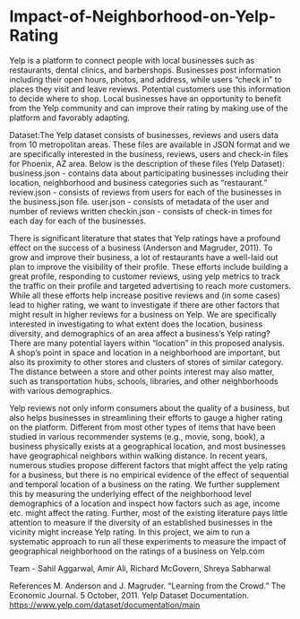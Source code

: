 # Impact-of-Neighborhood-on-Yelp-Rating

Yelp is a platform to connect people with local businesses such as restaurants, dental clinics, and barbershops. Businesses post information including their open hours, photos, and address, while users “check in” to places they visit and leave reviews. Potential customers use this information to decide where to shop. Local businesses have an opportunity to benefit from the Yelp community and can improve their rating by making use of the platform and favorably adapting.

Dataset:The Yelp dataset consists of businesses, reviews and users data from 10 metropolitan areas. These files are available in JSON format and we are specifically interested in the business, reviews, users and check-in files for Phoenix, AZ area. Below is the description of these files (Yelp Dataset):
business.json - contains data about participating businesses including their location, neighborhood and business categories such as “restaurant.”
review.json - consists of reviews from users for each of the businesses in the business.json file.
user.json - consists of metadata of the user and number of reviews written
checkin.json - consists of check-in times for each day for each of the businesses. 

There is significant literature that states that Yelp ratings have a profound effect on the success of a business (Anderson and Magruder, 2011). To grow and improve their business, a lot of restaurants have a well-laid out plan to improve the visibility of their profile. These efforts include building a great profile, responding to customer reviews, using yelp metrics to track the traffic on their profile and targeted advertising to reach more customers. While all these efforts help increase positive reviews and (in some cases) lead to higher rating, we want to investigate if there are other factors that might result in higher reviews for a business on Yelp.
We are specifically interested in investigating to what extent does the location, business diversity, and demographics of an area affect a business’s Yelp rating? 
There are many potential layers within “location” in this proposed analysis. A shop’s point in space and location in a neighborhood are important, but also its proximity to other stores and clusters of stores of similar category. The distance between a store and other points interest may also matter, such as transportation hubs, schools, libraries, and other neighborhoods with various demographics. 

Yelp reviews not only inform consumers about the quality of a business, but also helps businesses in streamlining their efforts to gauge a higher rating on the platform.  Different from most other types of items that have been studied in various recommender systems (e.g., movie, song, book), a business physically exists at a geographical location, and most businesses have geographical neighbors within walking distance. In recent years, numerous studies propose different factors that might affect the yelp rating for a business, but there is no empirical evidence of the effect of sequential and temporal location of a business on the rating. We further supplement this by measuring the underlying effect of the neighborhood level demographics of a location and inspect how factors such as age, income etc. might affect the rating. Further, most of the existing literature pays little attention to measure if the diversity of an established businesses in the vicinity might increase Yelp rating. In this project, we aim to run a systematic approach to run all these experiments to measure the impact of geographical neighborhood on the ratings of a business on Yelp.com

Team - Sahil Aggarwal, Amir Ali, Richard McGovern, Shreya Sabharwal

References
M. Anderson and J. Magruder. “Learning from the Crowd.” The Economic Journal. 5 October, 2011.
Yelp Dataset Documentation. https://www.yelp.com/dataset/documentation/main
